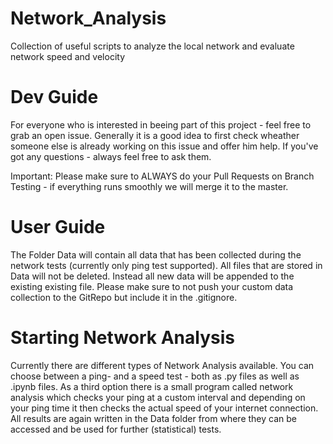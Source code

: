 # Network_Analysis
Collection of useful scripts to analyze the local network and evaluate network speed and velocity

# Dev Guide
For everyone who is interested in beeing part of this project - feel free to grab an open issue. Generally it is a good idea to first check wheather someone else is already working on this issue and offer him help. If you've got any questions - always feel free to ask them.

Important: Please make sure to ALWAYS do your Pull Requests on Branch Testing - if everything runs smoothly we will merge it to the master.

# User Guide
The Folder Data will contain all data that has been collected during the network tests (currently only ping test supported). All files that are stored in Data will not be deleted. Instead all new data will be appended to the existing existing file. Please make sure to not push your custom data collection to the GitRepo but include it in the .gitignore.

# Starting Network Analysis
Currently there are different types of Network Analysis available. You can choose between a ping- and a speed test - both as .py files as well as .ipynb files. As a third option there is a small program called network analysis which checks your ping at a custom interval and depending on your ping time it then checks the actual speed of your internet connection. All results are again written in the Data folder from where they can be accessed and be used for further (statistical) tests. 

